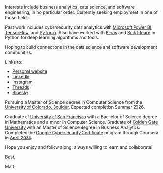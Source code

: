 Interests include business analytics, data science, and software engineering, in no particular order. 
Currently seeking employment in one of those fields. 

Past work includes cybersecurity data analytics with [Microsoft Power BI](https://powerbi.microsoft.com/en-us/), [TensorFlow](https://www.tensorflow.org/), and [PyTorch](https://pytorch.org/). Also have worked with [Keras](https://keras.io/) and [Scikit-learn](https://scikit-learn.org/) in Python for deep learning algorithms and tools. 

Hoping to build connections in the data science and software development communities. 

Links to:
- [Personal website](https://www.matthewjchin.com/)
- [LinkedIn](https://www.linkedin.com/in/matthew-j-chin/)
- [Instagram](https://www.instagram.com/matthewjchin/)
- [Threads](https://www.threads.net/@matthewjchin)
- [Bluesky](https://bsky.app/profile/matthewjchin.bsky.social)


Pursuing a Master of Science degree in Computer Science from the [University of Colorado, Boulder](https://www.colorado.edu/). Expected completion Summer 2026.

Graduate of [University of San Francisco](https://www.usfca.edu/) with a Bachelor of Science degree in Mathematics and a minor in Computer Science. 
Graduate of [Golden Gate University](https://www.ggu.edu/) with an Master of Science degree in Business Analytics. 
Completed the [Google Cybersecurity Certificate](https://www.coursera.org/professional-certificates/google-cybersecurity) program through Coursera in [April 2024](https://coursera.org/verify/professional-cert/ZG26MAHQT4V8).


Hope you enjoy and follow along; always willing to learn and collaborate!


Best,

Matt
